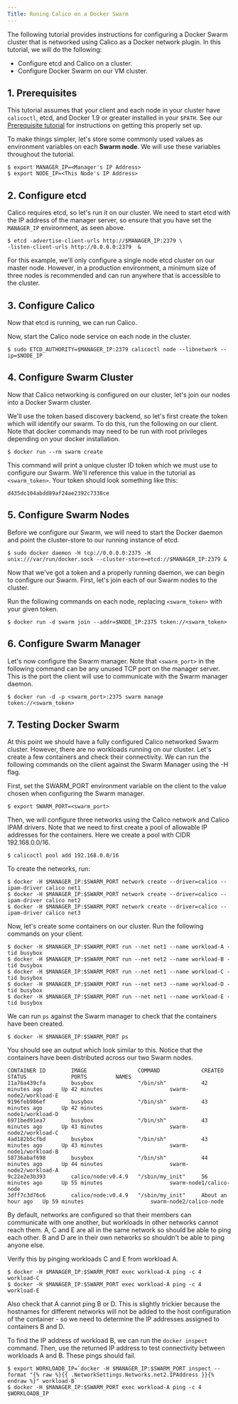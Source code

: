 ```yaml
---
Title: Runing Calico on a Docker Swarm
---
```


The following tutorial provides instructions for configuring a Docker Swarm
cluster that is networked using Calico as a Docker network plugin. In this
tutorial, we will do the following:

* Configure etcd and Calico on a cluster.
* Configure Docker Swarm on our VM cluster.

## 1. Prerequisites

This tutorial assumes that your client and each node in your cluster
have `calicoctl`, etcd, and Docker 1.9 or greater installed in your `$PATH`.
See our [Prerequisite tutorial]({{site.baseurl}}/{{page.version}}/getting-started/docker/installation/manual) 
for instructions on getting this properly set up.

To make things simpler, let's store some commonly used values as environment
variables on each **Swarm node**. We will use these variables throughout the
tutorial.

    $ export MANAGER_IP=<Manager's IP Address>
    $ export NODE_IP=<This Node's IP Address>

## 2. Configure etcd

Calico requires etcd, so let's run it on our cluster. We need to start etcd
with the IP address of the manager server, so ensure that you have set the
`MANAGER_IP` environment, as seen above.

    $ etcd -advertise-client-urls http://$MANAGER_IP:2379 \
    -listen-client-urls http://0.0.0.0:2379  &

For this example, we'll only configure a single node etcd cluster on our master
node. However, in a production environment, a minimum size of three nodes is
recommended and can run anywhere that is accessible to the cluster.

## 3. Configure Calico

Now that etcd is running, we can run Calico.

Now, start the Calico node service on each node in the cluster.

    $ sudo ETCD_AUTHORITY=$MANAGER_IP:2379 calicoctl node --libnetwork --ip=$NODE_IP

## 4. Configure Swarm Cluster

Now that Calico networking is configured on our cluster, let's join our nodes
into a Docker Swarm cluster.

We'll use the token based discovery backend, so let's first create the token
which will identify our swarm. To do this, run the following on our client.
Note that docker commands may need to be run with root privileges depending on
your docker installation.

    $ docker run --rm swarm create

This command will print a unique cluster ID token which we must use to
configure our Swarm. We'll reference this value in the tutorial as
`<swarm_token>`. Your token should look something like this:

    d435dc104abdd89af24ae2392c7338ce

## 5. Configure Swarm Nodes

Before we configure our Swarm, we will need to start the Docker daemon and
point the cluster-store to our running instance of etcd.

    $ sudo docker daemon -H tcp://0.0.0.0:2375 -H unix:///var/run/docker.sock --cluster-store=etcd://$MANAGER_IP:2379 &

Now that we've got a token and a properly running daemon, we can begin to
configure our Swarm. First, let's join each of our Swarm nodes to the cluster.

Run the following commands on each node, replacing `<swarm_token>` with your
given token.

    $ docker run -d swarm join --addr=$NODE_IP:2375 token://<swarm_token>

## 6. Configure Swarm Manager

Let's now configure the Swarm manager. Note that `<swarm_port>` in the
following command can be any unused TCP port on the manager server. This is
the port the client will use to communicate with the Swarm manager daemon.

    $ docker run -d -p <swarm_port>:2375 swarm manage token://<swarm_token>

## 7. Testing Docker Swarm

At this point we should have a fully configured Calico networked Swarm cluster.
However, there are no workloads running on our cluster. Let's create a few
containers and check their connectivity. We can run the following commands on
the client against the Swarm Manager using the -H flag.

First, set the SWARM_PORT environment variable on the client to the value
chosen when configuring the Swarm manager.

    $ export SWARM_PORT=<swarm_port>

Then, we will configure three networks using the Calico network and Calico
IPAM drivers. Note that we need to first create a pool of allowable IP
addresses for the containers. Here we create a pool with CIDR 192.168.0.0/16.

    $ calicoctl pool add 192.168.0.0/16

To create the networks, run:

    $ docker -H $MANAGER_IP:$SWARM_PORT network create --driver=calico --ipam-driver calico net1
    $ docker -H $MANAGER_IP:$SWARM_PORT network create --driver=calico --ipam-driver calico net2
    $ docker -H $MANAGER_IP:$SWARM_PORT network create --driver=calico --ipam-driver calico net3

Now, let's create some containers on our cluster. Run the following commands on
your client.

    $ docker -H $MANAGER_IP:$SWARM_PORT run --net net1 --name workload-A -tid busybox
    $ docker -H $MANAGER_IP:$SWARM_PORT run --net net2 --name workload-B -tid busybox
    $ docker -H $MANAGER_IP:$SWARM_PORT run --net net1 --name workload-C -tid busybox
    $ docker -H $MANAGER_IP:$SWARM_PORT run --net net3 --name workload-D -tid busybox
    $ docker -H $MANAGER_IP:$SWARM_PORT run --net net1 --name workload-E -tid busybox

We can run `ps` against the Swarm manager to check that the containers have
been created.

    $ docker -H $MANAGER_IP:$SWARM_PORT ps

You should see an output which look similar to this. Notice that the containers
have been distributed across our two Swarm nodes.

```
CONTAINER ID        IMAGE                COMMAND             CREATED             STATUS              PORTS         NAMES
11a76a439cfa        busybox              "/bin/sh"           42 minutes ago      Up 42 minutes                     swarm-node2/workload-E
9196feb986ef        busybox              "/bin/sh"           43 minutes ago      Up 42 minutes                     swarm-node1/workload-D
6971bed91ea7        busybox              "/bin/sh"           43 minutes ago      Up 43 minutes                     swarm-node2/workload-C
4ad182b5cfbd        busybox              "/bin/sh"           43 minutes ago      Up 43 minutes                     swarm-node1/workload-B
58736abaf698        busybox              "/bin/sh"           44 minutes ago      Up 44 minutes                     swarm-node2/workload-A
9c22e2e3b393        calico/node:v0.4.9   "/sbin/my_init"     56 minutes ago      Up 55 minutes                     swarm-node1/calico-node
3dff7c3d76c6        calico/node:v0.4.9   "/sbin/my_init"     About an hour ago   Up 59 minutes                     swarm-node2/calico-node
```

By default, networks are configured so that their members can communicate with
one another, but workloads in other networks cannot reach them. A, C and E are
all in the same network so should be able to ping each other. B and D are in
their own networks so shouldn't be able to ping anyone else.

Verify this by pinging workloads C and E from workload A.

    $ docker -H $MANAGER_IP:$SWARM_PORT exec workload-A ping -c 4 workload-C
    $ docker -H $MANAGER_IP:$SWARM_PORT exec workload-A ping -c 4 workload-E

Also check that A cannot ping B or D. This is slightly trickier because the
hostnames for different networks will not be added to the host configuration of
the container - so we need to determine the IP addresses assigned to containers
B and D.

To find the IP address of workload B, we can run the `docker inspect` command.
Then, use the returned IP address to test connectivity between workloads A and
B. These pings should fail.

    $ export WORKLOADB_IP=`docker -H $MANAGER_IP:$SWARM_PORT inspect --format "{% raw %}{{ .NetworkSettings.Networks.net2.IPAddress }}{% endraw %}" workload-B`
    $ docker -H $MANAGER_IP:$SWARM_PORT exec workload-A ping -c 4 $WORKLOADB_IP
